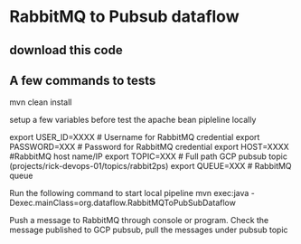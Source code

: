 # RabbitMQ to Pubsub dataflow

## download this code
## A few commands to tests
mvn clean install

setup a few variables before test the apache bean pipleline locally

export USER_ID=XXXX # Username for RabbitMQ credential
export PASSWORD=XXX  # Password for RabbitMQ credential
export HOST=XXXX #RabbitMQ host name/IP
export TOPIC=XXX  # Full path GCP pubsub topic (projects/rick-devops-01/topics/rabbit2ps)
export QUEUE=XXX  # RabbitMQ queue

Run the following command to start local pipeline
mvn  exec:java  -Dexec.mainClass=org.dataflow.RabbitMQToPubSubDataflow

Push a message to RabbitMQ through console or program. 
Check the message published to GCP pubsub, pull the messages under pubsub topic